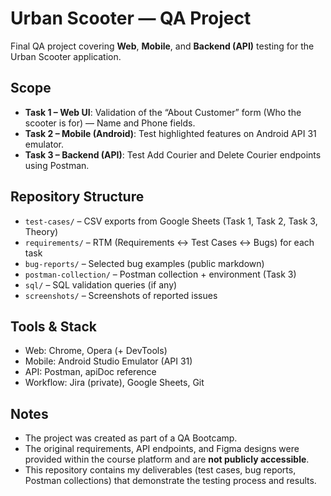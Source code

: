 # Urban Scooter — QA Project

Final QA project covering **Web**, **Mobile**, and **Backend (API)** testing for the Urban Scooter application.

## Scope
- **Task 1 – Web UI**: Validation of the “About Customer” form (Who the scooter is for) — Name and Phone fields.  
- **Task 2 – Mobile (Android)**: Test highlighted features on Android API 31 emulator.  
- **Task 3 – Backend (API)**: Test Add Courier and Delete Courier endpoints using Postman.

## Repository Structure
- `test-cases/` – CSV exports from Google Sheets (Task 1, Task 2, Task 3, Theory)  
- `requirements/` – RTM (Requirements ↔ Test Cases ↔ Bugs) for each task  
- `bug-reports/` – Selected bug examples (public markdown)  
- `postman-collection/` – Postman collection + environment (Task 3)  
- `sql/` – SQL validation queries (if any)  
- `screenshots/` – Screenshots of reported issues  

## Tools & Stack
- Web: Chrome, Opera (+ DevTools)  
- Mobile: Android Studio Emulator (API 31)  
- API: Postman, apiDoc reference  
- Workflow: Jira (private), Google Sheets, Git  

## Notes
- The project was created as part of a QA Bootcamp.  
- The original requirements, API endpoints, and Figma designs were provided within the course platform and are **not publicly accessible**.  
- This repository contains my deliverables (test cases, bug reports, Postman collections) that demonstrate the testing process and results.
